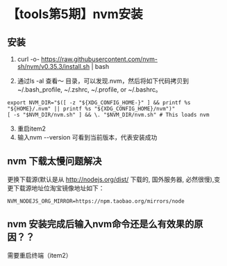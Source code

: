 # 【tools第5期】nvm安装

## 安装

1. curl -o- https://raw.githubusercontent.com/nvm-sh/nvm/v0.35.3/install.sh | bash

2. 通过ls -al 查看～ 目录，可以发现.nvm，然后将如下代码拷贝到~/.bash_profile, ~/.zshrc, ~/.profile, or ~/.bashrc。
```
export NVM_DIR="$([ -z "${XDG_CONFIG_HOME-}" ] && printf %s "${HOME}/.nvm" || printf %s "${XDG_CONFIG_HOME}/nvm")"
[ -s "$NVM_DIR/nvm.sh" ] && \. "$NVM_DIR/nvm.sh" # This loads nvm
```

3. 重启item2
4. 输入nvm --version 可看到当前版本，代表安装成功


## nvm  下载太慢问题解决 

更换下载源(默认是从 http://nodejs.org/dist/ 下载的, 国外服务器, 必然很慢),变更下载源地址位淘宝镜像地址如下：

```
NVM_NODEJS_ORG_MIRROR=https://npm.taobao.org/mirrors/node
```

## nvm 安装完成后输入nvm命令还是么有效果的原因？？

需要重启终端（item2）

